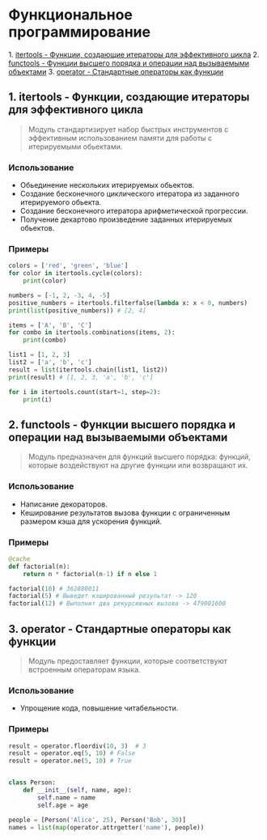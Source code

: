 # Функциональное программирование
1\. [itertools - Функции, создающие итераторы для эффективного цикла](#1)
2. [functools - Функции высшего порядка и операции над вызываемыми объектами](#2)
3. [operator - Стандартные операторы как функции](#3)


## <div id="1">1. itertools - Функции, создающие итераторы для эффективного цикла</div>
> Модуль стандартизирует набор быстрых инструментов с эффективным использованием памяти для работы с итерируемыми обьектами.
### Использование
- Обьединение нескольких итерируемых обьектов.
- Создание бесконечного циклического итератора из заданного итерируемого обьекта.
- Создание бесконечного итератора арифметической прогрессии.
- Получение декартово произведение заданных итерируемых обьектов.
### Примеры
```python
colors = ['red', 'green', 'blue']
for color in itertools.cycle(colors):
    print(color)

numbers = [-1, 2, -3, 4, -5]
positive_numbers = itertools.filterfalse(lambda x: x < 0, numbers)
print(list(positive_numbers)) # [2, 4]

items = ['A', 'B', 'C']
for combo in itertools.combinations(items, 2):
    print(combo)

list1 = [1, 2, 3]
list2 = ['a', 'b', 'c']
result = list(itertools.chain(list1, list2))
print(result) # [1, 2, 3, 'a', 'b', 'c']

for i in itertools.count(start=1, step=2):
    print(i)
```


## <div id="2">2. functools - Функции высшего порядка и операции над вызываемыми объектами</div>
> Модуль предназначен для функций высшего порядка: функций, которые воздействуют на другие функции или возвращают их.
### Использование
- Написание декораторов.
- Кеширование результатов вызова функции с ограниченным размером кэша для ускорения функций.
### Примеры
```python
@cache
def factorial(n):
    return n * factorial(n-1) if n else 1

factorial(10) # 362880011
factorial(5) # Выведет кэшированный результат -> 120
factorial(12) # Выполнит два рекурсивных вызова -> 479001600
```

## <div id="3">3. operator - Стандартные операторы как функции</div>
> Модуль предоставляет функции, которые соответствуют встроенным операторам языка.
### Использование
- Упрощение кода, повышение читабельности.
### Примеры
```python
result = operator.floordiv(10, 3)  # 3
result = operator.eq(5, 10) # False
result = operator.ne(5, 10) # True


class Person:
    def __init__(self, name, age):
        self.name = name
        self.age = age

people = [Person('Alice', 25), Person('Bob', 30)]
names = list(map(operator.attrgetter('name'), people))
```